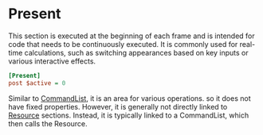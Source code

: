 
# Present

This section is executed at the beginning of each frame and is intended for code that needs to be continuously executed. It is commonly used for real-time calculations, such as switching appearances based on key inputs or various interactive effects.
```ini
[Present]
post $active = 0
```
Similar to [CommandList](#commandlist), it is an area for various operations. so it does not have fixed properties. However, it is generally not directly linked to [Resource](#resource) sections. Instead, it is typically linked to a CommandList, which then calls the Resource.
